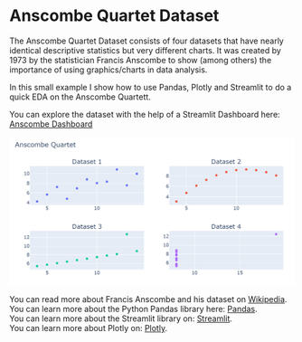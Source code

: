 # Anscombe Quartet Dataset

The Anscombe Quartet Dataset consists of four datasets that have nearly identical
descriptive statistics but very different charts. It was created by 1973 by the statistician Francis Anscombe to show (among others) the importance of using graphics/charts in data analysis.  

In this small example I show how to use Pandas, Plotly and Streamlit to do a 
quick EDA on the Anscombe Quartett.  

You can explore the dataset with the help of a Streamlit Dashboard here: [Anscombe Dashboard](https://anscombe.streamlit.app/)  

![Charts](img/charts.png)

You can read more about Francis Anscombe and his dataset on [Wikipedia](https://en.wikipedia.org/wiki/Anscombe%27s_quartet).  
You can learn more about the Python Pandas library here: [Pandas](https://pandas.pydata.org/).  
You can learn more about the Streamlit library on: [Streamlit](https://docs.streamlit.io/).  
You can learn more about Plotly on: [Plotly](https://plotly.com/python/).  
